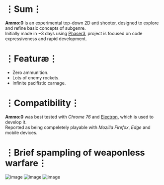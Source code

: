 # ⋮Sum⋮
__Ammo:0__ is an experimental top-down 2D anti shooter, designed to explore and refine basic concepts of subgenre.  
Initially made in ~3 days using [Phaser3](https://phaser.io/phaser3), project is focused on code expressiveness and rapid development.

# ⋮Featuræ⋮
* Zero ammunition.
* Lots of enemy rockets.
* Infinite pacifistic carnage.

# ⋮Compatibility⋮
__Ammo:0__ was best tested with _Chrome 76_ and [Electron](https://electronjs.org/), which is used to develop it.  
Reported as being compeletely playable with _Mozilla Firefox_, _Edge_ and mobile devices.

# ⋮Brief spampling of weaponless warfare⋮
![image](https://user-images.githubusercontent.com/8768470/62410613-b7169600-b5f0-11e9-93ed-b7c5b64074c9.png)
![image](https://user-images.githubusercontent.com/8768470/62410584-158f4480-b5f0-11e9-9a25-f63a72e10815.png)
![image](https://user-images.githubusercontent.com/8768470/62410603-7454be00-b5f0-11e9-91c9-2abe451c7160.png)
